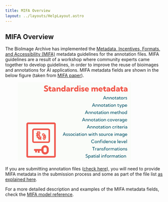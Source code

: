 ```yaml
---
title: MIFA Overview
layout: ../layouts/HelpLayout.astro
---
```


MIFA Overview
---------------------------------------
The BioImage Archive has implemented the [Metadata, Incentives, Formats, and Accessibility (MIFA)](https://doi.org/10.48550/arXiv.2311.10443) metadata guidelines for the annotation files. MIFA guidelines are a result of a workshop where community experts came together to develop guidelines, in order to improve the reuse of bioimages and annotations for AI applications. MIFA metadata fields are shown in the below figure (taken from [MIFA paper](https://doi.org/10.48550/arXiv.2311.10443)).

<figure>
<img src="/src/assets/bioimage-archive/MIFA_metadata.jpeg" alt="MIFA metadata" class="float-center float-top" style="height: 250px">
<figcaption class="figure-caption"></figcaption>
</figure>

If you are submitting annotation files ([check here](/bioimage-archive/ai-glossary)), you will need to provide MIFA metadata in the submission process and some as part of the file list [as explained here](/bioimage-archive/submit-annotations).

For a more detailed description and examples of the MIFA metadata fields, check the [MIFA model reference](/bioimage-archive/mifa-model-reference/).
